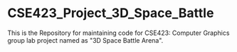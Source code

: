 # CSE423_Project_3D_Space_Battle
This is the Repository for maintaining code for CSE423: Computer Graphics group lab project named as "3D Space Battle Arena".
